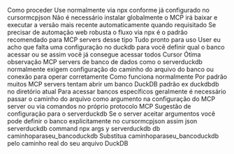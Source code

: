 Como proceder
 Use normalmente via npx conforme já configurado no cursormcpjson
 Não é necessário instalar globalmente  o MCP irá baixar e executar a versão mais recente automaticamente quando requisitado
Se precisar de automação web robusta o fluxo via npx é o padrão recomendado para MCP servers desse tipo
Tudo pronto para uso
User
eu acho que falta uma configuração no duckdb para você definir qual o banco acessar ou se assim você já consegue acessar todos
Cursor
Ótima observação MCP servers de banco de dados como o serverduckdb normalmente exigem configuração do caminho do arquivo do banco ou conexão para operar corretamente
 Como funciona normalmente
 Por padrão muitos MCP servers tentam abrir um banco DuckDB padrão ex duckdbdb no diretório atual
 Para acessar bancos específicos geralmente é necessário passar o caminho do arquivo como argumento na configuração do MCP server ou via comandos no próprio protocolo MCP
 Sugestão de configuração para o serverduckdb
Se o server aceitar argumentos você pode definir o banco explicitamente no cursormcpjson assim
json
serverduckdb 
command npx
args y serverduckdb db caminhoparaseu_bancoduckdb
 Substitua caminhoparaseu_bancoduckdb pelo caminho real do seu arquivo DuckDB
